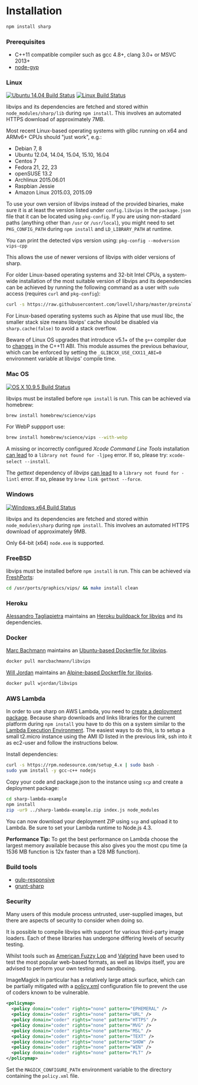 # Installation

```sh
npm install sharp
```

### Prerequisites

* C++11 compatible compiler such as gcc 4.8+, clang 3.0+ or MSVC 2013+
* [node-gyp](https://github.com/TooTallNate/node-gyp#installation)

### Linux

[![Ubuntu 14.04 Build Status](https://travis-ci.org/lovell/sharp.png?branch=master)](https://travis-ci.org/lovell/sharp)
[![Linux Build Status](https://circleci.com/gh/lovell/sharp.svg?style=svg&circle-token=6cb6d1d287a51af83722b19ed8885377fbc85e5c)](https://circleci.com/gh/lovell/sharp)

libvips and its dependencies are fetched and stored within `node_modules/sharp/lib` during `npm install`.
This involves an automated HTTPS download of approximately 7MB.

Most recent Linux-based operating systems with glibc running on x64 and ARMv6+ CPUs should "just work", e.g.:

* Debian 7, 8
* Ubuntu 12.04, 14.04, 15.04, 15.10, 16.04
* Centos 7
* Fedora 21, 22, 23
* openSUSE 13.2
* Archlinux 2015.06.01
* Raspbian Jessie
* Amazon Linux 2015.03, 2015.09

To use your own version of libvips instead of the provided binaries, make sure it is
at least the version listed under `config.libvips` in the `package.json` file that it
can be located using `pkg-config`. If you are using non-stadard paths (anything other
than `/usr` or `/usr/local`), you might need to set `PKG_CONFIG_PATH` during `npm install`
and `LD_LIBRARY_PATH` at runtime.

You can print the detected vips version using: `pkg-config --modversion vips-cpp`

This allows the use of newer versions of libvips with older versions of sharp.

For older Linux-based operating systems and 32-bit Intel CPUs,
a system-wide installation of the most suitable version of
libvips and its dependencies can be achieved by running
the following command as a user with `sudo` access
(requires `curl` and `pkg-config`):

```sh
curl -s https://raw.githubusercontent.com/lovell/sharp/master/preinstall.sh | sudo bash -
```

For Linux-based operating systems such as Alpine that use musl libc,
the smaller stack size means libvips' cache should be disabled
via `sharp.cache(false)` to avoid a stack overflow.

Beware of Linux OS upgrades that introduce v5.1+ of the `g++` compiler due to
[changes](https://gcc.gnu.org/onlinedocs/libstdc++/manual/using_dual_abi.html)
in the C++11 ABI.
This module assumes the previous behaviour, which can be enforced by setting the
`_GLIBCXX_USE_CXX11_ABI=0` environment variable at libvips' compile time.

### Mac OS

[![OS X 10.9.5 Build Status](https://travis-ci.org/lovell/sharp.png?branch=master)](https://travis-ci.org/lovell/sharp)

libvips must be installed before `npm install` is run.
This can be achieved via homebrew:

```sh
brew install homebrew/science/vips
```

For WebP suppport use:

```sh
brew install homebrew/science/vips --with-webp
```

A missing or incorrectly configured _Xcode Command Line Tools_ installation
[can lead](https://github.com/lovell/sharp/issues/80) to a
`library not found for -ljpeg` error.
If so, please try: `xcode-select --install`.

The _gettext_ dependency of _libvips_
[can lead](https://github.com/lovell/sharp/issues/9)
to a `library not found for -lintl` error.
If so, please try `brew link gettext --force`.

### Windows

[![Windows x64 Build Status](https://ci.appveyor.com/api/projects/status/pgtul704nkhhg6sg)](https://ci.appveyor.com/project/lovell/sharp)

libvips and its dependencies are fetched and stored within `node_modules\sharp` during `npm install`.
This involves an automated HTTPS download of approximately 9MB.

Only 64-bit (x64) `node.exe` is supported.

### FreeBSD

libvips must be installed before `npm install` is run.
This can be achieved via [FreshPorts](https://www.freshports.org/graphics/vips/):

```sh
cd /usr/ports/graphics/vips/ && make install clean
```

### Heroku

[Alessandro Tagliapietra](https://github.com/alex88) maintains an
[Heroku buildpack for libvips](https://github.com/alex88/heroku-buildpack-vips)
and its dependencies.

### Docker

[Marc Bachmann](https://github.com/marcbachmann) maintains an
[Ubuntu-based Dockerfile for libvips](https://github.com/marcbachmann/dockerfile-libvips).

```sh
docker pull marcbachmann/libvips
```

[Will Jordan](https://github.com/wjordan) maintains an
[Alpine-based Dockerfile for libvips](https://github.com/wjordan/dockerfile-libvips).

```sh
docker pull wjordan/libvips
```

### AWS Lambda

In order to use sharp on AWS Lambda, you need to [create a deployment package](http://docs.aws.amazon.com/lambda/latest/dg/nodejs-create-deployment-pkg.html). Because sharp
downloads and links libraries for the current platform during `npm install` you have to
do this on a system similar to the [Lambda Execution Environment](http://docs.aws.amazon.com/lambda/latest/dg/current-supported-versions.html). The easiest ways to do this, is to setup a
small t2.micro instance using the AMI ID listed in the previous link, ssh into it as ec2-user
and follow the instructions below.

Install dependencies:

```sh
curl -s https://rpm.nodesource.com/setup_4.x | sudo bash -
sudo yum install -y gcc-c++ nodejs
```

Copy your code and package.json to the instance using `scp` and create a deployment package:

```sh
cd sharp-lambda-example
npm install
zip -ur9 ../sharp-lambda-example.zip index.js node_modules
```

You can now download your deployment ZIP using `scp` and upload it to Lambda. Be sure to set your Lambda runtime to Node.js 4.3.

**Performance Tip:** To get the best performance on Lambda choose the largest memory available because this also gives you the most cpu time (a 1536 MB function is 12x faster than a 128 MB function).

### Build tools

* [gulp-responsive](https://www.npmjs.com/package/gulp-responsive)
* [grunt-sharp](https://www.npmjs.com/package/grunt-sharp)

### Security

Many users of this module process untrusted, user-supplied images,
but there are aspects of security to consider when doing so.

It is possible to compile libvips with support for various third-party image loaders.
Each of these libraries has undergone differing levels of security testing.

Whilst tools such as [American Fuzzy Lop](http://lcamtuf.coredump.cx/afl/)
and [Valgrind](http://valgrind.org/) have been used to test
the most popular web-based formats, as well as libvips itself,
you are advised to perform your own testing and sandboxing.

ImageMagick in particular has a relatively large attack surface,
which can be partially mitigated with a
[policy.xml](http://www.imagemagick.org/script/resources.php)
configuration file to prevent the use of coders known to be vulnerable.

```xml
<policymap>
  <policy domain="coder" rights="none" pattern="EPHEMERAL" />
  <policy domain="coder" rights="none" pattern="URL" />
  <policy domain="coder" rights="none" pattern="HTTPS" />
  <policy domain="coder" rights="none" pattern="MVG" />
  <policy domain="coder" rights="none" pattern="MSL" />
  <policy domain="coder" rights="none" pattern="TEXT" />
  <policy domain="coder" rights="none" pattern="SHOW" />
  <policy domain="coder" rights="none" pattern="WIN" />
  <policy domain="coder" rights="none" pattern="PLT" />
</policymap>
```

Set the `MAGICK_CONFIGURE_PATH` environment variable
to the directory containing the `policy.xml` file.
